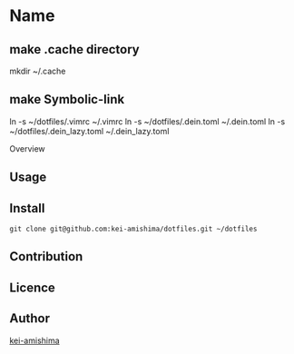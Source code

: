 Name
====

## make .cache directory
mkdir ~/.cache

## make Symbolic-link
ln -s ~/dotfiles/.vimrc ~/.vimrc
ln -s ~/dotfiles/.dein.toml ~/.dein.toml
ln -s ~/dotfiles/.dein_lazy.toml ~/.dein_lazy.toml

Overview

## Usage

## Install
`git clone git@github.com:kei-amishima/dotfiles.git ~/dotfiles`

## Contribution

## Licence


## Author

[kei-amishima](https://github.com/kei-amishima)

